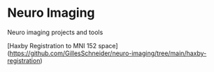 # Neuro Imaging
Neuro imaging projects and tools

[Haxby Registration to MNI 152 space] (https://github.com/GillesSchneider/neuro-imaging/tree/main/haxby-registration)
